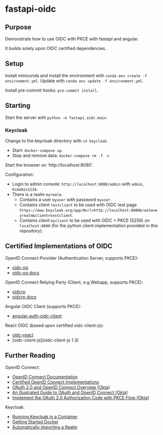 # fastapi-oidc

## Purpose

Demonstrate how to use OIDC with PKCE with fastapi and angular. 

It builds solely upon OIDC certified dependencies.

## Setup

Install miniconda and install the environment with `conda env create -f environment.yml`. 
Update with `conda env update -f environment.yml`.

Install pre-commit hooks: `pre-commit install`.

## Starting

Start the server with `python -m fastapi_oidc.main`.

### Keycloak

Change to the keycloak directory with `cd keycloak`.
* Start: `docker-compose up`.
* Stop and remove data: `docker-compose rm -f -v`

Start the browser on 'http://localhost:8080'.

Configuration:
* Login to admin console: `http://localhost:8080/admin` with `admin`, `KcAdmin1234`.
* There is a realm `myrealm`.
  * Contains a user `myuser` with password `myuser`. 
  * Contains client `testclient` to be used with OIDC test page `https://www.keycloak.org/app/#url=http://localhost:8080&realm=myrealm&client=testclient`.
  * Contains client `myclient` to be used with OIDC + PKCE (S256) on `localhost:8000` (for the python client implementation provided in this repository).

## Certified Implementations of OIDC

OpenID Connect Provider (Authentication Server, supports PKCE):
* [oidc-op](https://github.com/IdentityPython/oidc-op)
* [oidc-op docs](https://oidcop.readthedocs.io/en/latest/)

OpenID Connect Relying Party (Client, e.g.Webapp, supports PKCE):
* [oidcrp](https://github.com/IdentityPython/JWTConnect-Python-OidcRP)
* [oidcrp docs](https://oidcrp.readthedocs.io/en/latest/)

Angular OIDC Client (supports PKCE):
* [angular-auth-oidc-client](https://github.com/damienbod/angular-auth-oidc-client)

React OIDC (based upon certified oidc-client-js):
* [oidc-react](https://github.com/bjerkio/oidc-react)
* [oidc-client-js](oidc-client-js 1.3)

## Further Reading

OpenID Connect:
* [OpenID Connect Documentation](https://openid.net/connect/)
* [Certified OpenID Connect Implementations](https://openid.net/developers/certified/)
* [OAuth 2.0 and OpenID Connect Overview (Okta)](https://developer.okta.com/docs/concepts/oauth-openid/)
* [An Illustrated Guide to OAuth and OpenID Connect (Okta)](https://developer.okta.com/blog/2019/10/21/illustrated-guide-to-oauth-and-oidc) 
* [Implement the OAuth 2.0 Authorization Code with PKCE Flow (Okta)](https://developer.okta.com/blog/2019/08/22/okta-authjs-pkce)

Keycloak:
* [Running Keycloak in a Container](https://www.keycloak.org/server/containers)
* [Getting Started Docker](https://www.keycloak.org/getting-started/getting-started-docker)
* [Automatically Importing a Realm](https://keepgrowing.in/tools/keycloak-in-docker-2-how-to-import-a-keycloak-realm/)

